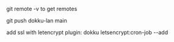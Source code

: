 git remote -v to get remotes

git push dokku-lan main

add ssl with letencrypt plugin: dokku letsencrypt:cron-job --add